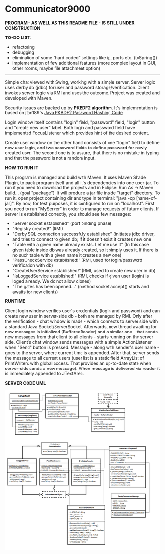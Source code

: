 # Communicator9000
<b>PROGRAM - AS WELL AS THIS README FILE - IS STILL UNDER CONSTRUCTION</b>

<b>TO-DO LIST:</b>
 - refactoring
 - debugging
 - elimination of some "hard coded" settings like ip, ports etc. (toSpring())
 - implementation of few additional features (more complex layout in GUI, other rooms, maybe file attachment option)
 
 <hr>

Simple chat viewed with Swing, working with a simple server. Server logic uses derby db (jdbc) for user and password storage/verification. Client invokes server logic via RMI and uses the outcome. Project was created and developed with Maven.

Security issues are backed up by <b>PKBDF2 algorithm</b>. It's implementation is based on jtan189's <a href="https://gist.github.com/jtan189/3804290">Java PKBDF2 Password Hashing Code</a>

Login window itself contains "login" field, "password" field, "login" button and "create new user" label. Both login and password field have implemented FocusListener which provides hint of the desired content.

Create user window on the other hand consists of one "login" field to define new user login, and two password fields to define password for newly created user. The second one is to assure, that there is no mistake in typing and that the password is not a random input.


 <b>HOW TO RUN IT</b>
 
This program is managed and build with Maven. It uses Maven Shade Plugin, to pack program itself and all it's dependencies into one uber-jar. To run it you need to download the projects and in Eclipse: Run As -> Maven build... (goal "package"). It will produce a jar file inside "target" directory. To run it, open project containing dir and type in terminal: "java -cp [name-of-jar]".
By now, for test purposes, it is configured to run on "localhost". First you need to run "MyServer" in order to manage requests of future clients. If server is established correctly, you should see few messages:
- "Server socket established" (port binding phase)
- "Registry created!" (RMI)
- "Derby SQL connection successfuly established" (initiates jdbc driver, and tries to connect to given db; if it doesn't exist it creates new one
- "Table with a given name already exists. Let me use it" (In this case given table inside db was already created, so it simply uses it. If there is no such table with a given name it creates a new one)
- "PassCheckService established!" (RMI, used for login/password verification with db)
- "CreateUserService established!" (RMI, used to create new user in db)
- "IsLoggedService established!" (RMI, checks if given user (login) is loged already. We do not allow clones)
- "The gates has been opened..." (method socket.accept() starts and awaits for new clients)

<b>RUNTIME</b>

Client login window verifies user's credentials (login and password) and can create new user in server-side db - both are managed by RMI. Only after the verification - chat window is made - which connects to server side with a standard Java Socket/ServerSocket. Afterwards, new thread awaiting for new messages is initialized (BufferedReader) and a similar one - that sends new messages from that client to all clients - starts running on the server side.
Client's chat window sends messages with a simple ActionListener when "Send" button is pressed. Message - along with sender's user name - goes to the server, where current time is appended. After that, server sends the message to all current users (user list is a static field ArrayList of PrintWriters with global access. That provides an up-to-date state when server-side sends a new message). When message is delivered via reader it is immediately appended to JTextArea.

<b>SERVER CODE UML</b>

<img src="https://github.com/Duncol/Communicator9000/blob/master/MyServer-UML.png">
